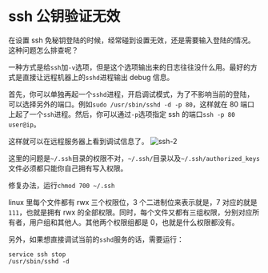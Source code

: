 # ssh 公钥验证无效

在设置 ssh 免秘钥登陆的时候，经常碰到设置无效，还是需要输入登陆的情况。这种问题怎么排查呢？

一种方式是给`ssh`加`-v`选项，但是这个选项输出来的日志往往没什么用。最好的方式是直接让远程机器上的`sshd`进程输出 debug 信息。

首先，你可以单独再起一个`sshd`进程，开启调试模式，为了不影响当前的登陆，可以选择另外的端口。例如`sudo /usr/sbin/sshd -d -p 80`，这样就在 80 端口上起了一个`ssh`进程。然后，你可以通过`-p`选项指定 ssh 的端口`ssh -p 80 user@ip`。

这样就可以在远程服务器上看到调试信息了。
![ssh-2](http://image.itluobo.com/ssh-2.png-itluobo)

这里的问题是`~/.ssh`目录的权限不对，`~/.ssh/`目录以及`~/.ssh/authorized_keys`文件必须都只能你自己拥有写入权限。

修复办法，运行`chmod 700 ~/.ssh`

linux 里每个文件都有 rwx 三个权限位，3 个二进制位来表示就是，7 对应的就是`111`，也就是拥有 rwx 的全部权限。同时，每个文件又都有三组权限，分别对应所有者，用户组和其他人。其他两个权限组都是 0，也就是什么权限都没有。

另外，如果想直接调试当前的`sshd`服务的话，需要运行：
```shell
service ssh stop
/usr/sbin/sshd -d
```

